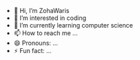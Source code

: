 - 👋 Hi, I’m ZohaWaris
- 👀 I’m interested in coding
- 🌱 I’m currently learning computer science
- 📫 How to reach me ...
- 😄 Pronouns: ...
- ⚡ Fun fact: ...

<!---
ZohaWaris/ZohaWaris is a ✨ special ✨ repository because its `README.md` (this file) appears on your GitHub profile.
You can click the Preview link to take a look at your changes.
--->
